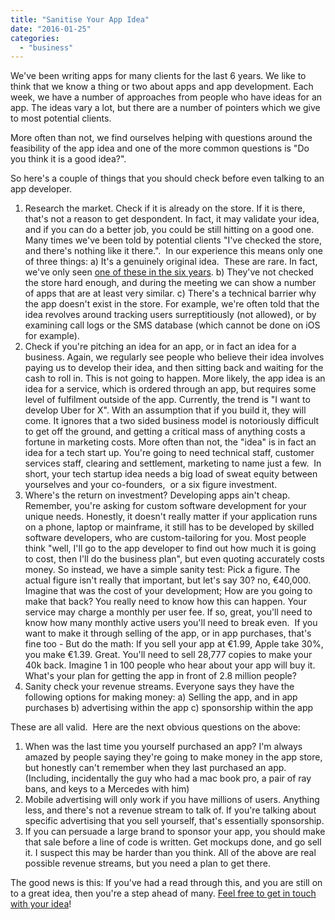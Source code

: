 ```yaml
---
title: "Sanitise Your App Idea"
date: "2016-01-25"
categories: 
  - "business"
---
```


We've been writing apps for many clients for the last 6 years. We like to think that we know a thing or two about apps and app development. Each week, we have a number of approaches from people who have ideas for an app. The ideas vary a lot, but there are a number of pointers which we give to most potential clients.

More often than not, we find ourselves helping with questions around the feasibility of the app idea and one of the more common questions is "Do you think it is a good idea?".

So here's a couple of things that you should check before even talking to an app developer.

1. Research the market. Check if it is already on the store. If it is there, that's not a reason to get despondent. In fact, it may validate your idea, and if you can do a better job, you could be still hitting on a good one. Many times we've been told by potential clients "I've checked the store, and there's nothing like it there.".  In our experience this means only one of three things: a) It's a genuinely original idea.  These are rare. In fact, we've only seen [one of these in the six years](https://www.wholeworldband.com). b) They've not checked the store hard enough, and during the meeting we can show a number of apps that are at least very similar. c) There's a technical barrier why the app doesn't exist in the store. For example, we're often told that the idea revolves around tracking users surreptitiously (not allowed), or by examining call logs or the SMS database (which cannot be done on iOS for example).
2. Check if you're pitching an idea for an app, or in fact an idea for a business. Again, we regularly see people who believe their idea involves paying us to develop their idea, and then sitting back and waiting for the cash to roll in. This is not going to happen. More likely, the app idea is an idea for a service, which is ordered through an app, but requires some level of fulfilment outside of the app. Currently, the trend is "I want to develop Uber for X". With an assumption that if you build it, they will come. It ignores that a two sided business model is notoriously difficult to get off the ground, and getting a critical mass of anything costs a fortune in marketing costs. More often than not, the "idea" is in fact an idea for a tech start up. You're going to need technical staff, customer services staff, clearing and settlement, marketing to name just a few.  In short, your tech startup idea needs a big load of sweat equity between yourselves and your co-founders,  or a six figure investment.
3. Where's the return on investment? Developing apps ain't cheap. Remember, you're asking for custom software development for your unique needs. Honestly, it doesn't really matter if your application runs on a phone, laptop or mainframe, it still has to be developed by skilled software developers, who are custom-tailoring for you. Most people think "well, I'll go to the app developer to find out how much it is going to cost, then I'll do the business plan", but even quoting accurately costs money. So instead, we have a simple sanity test: Pick a figure. The actual figure isn't really that important, but let's say 30? no, €40,000. Imagine that was the cost of your development; How are you going to make that back? You really need to know how this can happen. Your service may charge a monthly per user fee. If so, great, you'll need to know how many monthly active users you'll need to break even.  If you want to make it through selling of the app, or in app purchases, that's fine too - But do the math: If you sell your app at €1.99, Apple take 30%, you make €1.39. Great. You'll need to sell 28,777 copies to make your 40k back. Imagine 1 in 100 people who hear about your app will buy it. What's your plan for getting the app in front of 2.8 million people?
4. Sanity check your revenue streams. Everyone says they have the following options for making money: a) Selling the app, and in app purchases b) advertising within the app c) sponsorship within the app

These are all valid.  Here are the next obvious questions on the above:

1. When was the last time you yourself purchased an app? I'm always amazed by people saying they're going to make money in the app store, but honestly can't remember when they last purchased an app. (Including, incidentally the guy who had a mac book pro, a pair of ray bans, and keys to a Mercedes with him)
2. Mobile advertising will only work if you have millions of users. Anything less, and there's not a revenue stream to talk of. If you're talking about specific advertising that you sell yourself, that's essentially sponsorship.
3. If you can persuade a large brand to sponsor your app, you should make that sale before a line of code is written. Get mockups done, and go sell it. I suspect this may be harder than you think. All of the above are real possible revenue streams, but you need a plan to get there.

The good news is this: If you've had a read through this, and you are still on to a great idea, then you're a step ahead of many. [Feel free to get in touch with your idea](https://tapadoo.wpengine.com/contact/)!
